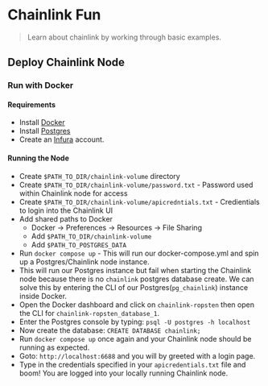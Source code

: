 # Chainlink Fun
> Learn about chainlink by working through basic examples.

## Deploy Chainlink Node

### Run with Docker

#### Requirements
- Install [Docker](https://docs.docker.com/get-docker/)
- Install [Postgres](https://www.postgresql.org/)
- Create an [Infura](https://infura.io/) account.

#### Running the Node
- Create `$PATH_TO_DIR/chainlink-volume` directory
- Create `$PATH_TO_DIR/chainlink-volume/password.txt` - Password used within Chainlink node for access
- Create `$PATH_TO_DIR/chainlink-volume/apicredntials.txt` - Credientials to login into the Chainlink UI
- Add shared paths to Docker
  - Docker -> Preferences -> Resources -> File Sharing
  - Add `$PATH_TO_DIR/chainlink-volume`
  - Add `$PATH_TO_POSTGRES_DATA`
- Run `docker compose up` - This will run our docker-compose.yml and spin up a Postgres/Chainlink node instance.
- This will run our Postgres instance but fail when starting the Chainlink node because there is no `chainlink` postgres database create. We can solve this by entering the CLI of our Postgres(`pg_chainlink`) instance inside Docker.
- Open the Docker dashboard and click on `chainlink-ropsten` then open the CLI for `chainlink-ropsten_database_1`.
- Enter the Postgres console by typing: `psql -U postgres -h localhost`
- Now create the database: `CREATE DATABASE chainlink;`
- Run `docker compose up` once again and your Chainlink node should be running as expected.
- Goto: `http://localhost:6688` and you will by greeted with a login page.
- Type in the credentials specified in your `apicredentials.txt` file and boom! You are logged into your locally running Chainlink node.